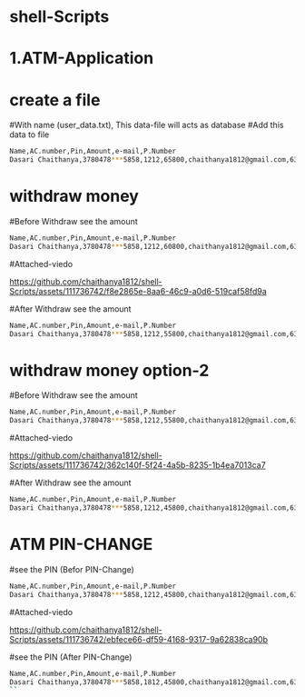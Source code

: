 # shell-Scripts
# 1.ATM-Application
# create a file
#With name  (user_data.txt),
 This  data-file will acts as database
#Add this data to file
```bash 
Name,AC.number,Pin,Amount,e-mail,P.Number
Dasari Chaithanya,3780478***5858,1212,65800,chaithanya1812@gmail.com,6303128***
```
# withdraw money
#Before Withdraw see the amount
```bash 
Name,AC.number,Pin,Amount,e-mail,P.Number
Dasari Chaithanya,3780478***5858,1212,60800,chaithanya1812@gmail.com,6303128***
```
#Attached-viedo

https://github.com/chaithanya1812/shell-Scripts/assets/111736742/f8e2865e-8aa6-46c9-a0d6-519caf58fd9a

#After Withdraw see the amount
```bash 
Name,AC.number,Pin,Amount,e-mail,P.Number
Dasari Chaithanya,3780478***5858,1212,55800,chaithanya1812@gmail.com,6303128***
```
# withdraw money option-2

#Before Withdraw see the amount
```bash 
Name,AC.number,Pin,Amount,e-mail,P.Number
Dasari Chaithanya,3780478***5858,1212,55800,chaithanya1812@gmail.com,6303128***
```
#Attached-viedo

https://github.com/chaithanya1812/shell-Scripts/assets/111736742/362c140f-5f24-4a5b-8235-1b4ea7013ca7

#After Withdraw see the amount
```bash 
Name,AC.number,Pin,Amount,e-mail,P.Number
Dasari Chaithanya,3780478***5858,1212,45800,chaithanya1812@gmail.com,6303128***
```
# ATM PIN-CHANGE
#see the PIN (Befor PIN-Change)

```bash 
Name,AC.number,Pin,Amount,e-mail,P.Number
Dasari Chaithanya,3780478***5858,1212,45800,chaithanya1812@gmail.com,6303128***
```
#Attached-viedo

https://github.com/chaithanya1812/shell-Scripts/assets/111736742/ebfece66-df59-4168-9317-9a62838ca90b

#see the PIN (After PIN-Change)
```bash 
Name,AC.number,Pin,Amount,e-mail,P.Number
Dasari Chaithanya,3780478***5858,1812,45800,chaithanya1812@gmail.com,6303128***
``


